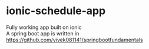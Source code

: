 # ionic-schedule-app <br>
Fully working app built on ionic <br>
A spring boot app is written in https://github.com/vivek081141/springbootfundamentals
